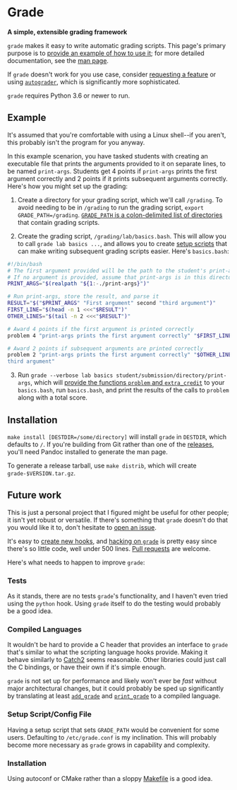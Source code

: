 # Grade

**A simple, extensible grading framework**

`grade` makes it easy to write automatic grading scripts. This page's primary purpose is to [provide an example of how to use it](#examples); for more detailed documentation, see the [man page](share/man/man1/grade.1.md).

If `grade` doesn't work for you use case, consider [requesting a feature](https://github.com/BYUHPC/grade/issues) or using [`autograder`](https://github.com/zmievsa/autograder), which is significantly more sophisticated.

`grade` requires Python 3.6 or newer to run.



## Example

It's assumed that you're comfortable with using a Linux shell--if you aren't, this probably isn't the program for you anyway.

In this example scenarion, you have tasked students with creating an executable file that prints the arguments provided to it on separate lines, to be named `print-args`. Students get 4 points if `print-args` prints the first argument correctly and 2 points if it prints subsequent arguments correctly. Here's how you might set up the grading:

1. Create a directory for your grading script, which we'll call `/grading`. To avoid needing to be in `/grading` to run the grading script, `export GRADE_PATH=/grading`. [`GRADE_PATH` is a colon-delimited list of directories](share/man/man1/grade.1.md#description) that contain grading scripts.

2. Create the grading script, `/grading/lab/basics.bash`. This will allow you to call `grade lab basics ...`, and allows you to create [setup scripts](share/man/man1/grade.1.md#description) that can make writing subsequent grading scripts easier. Here's `basics.bash`:

```bash
#!/bin/bash
# The first argument provided will be the path to the student's print-args executable
# If no argument is provided, assume that print-args is in this directory
PRINT_ARGS="$(realpath "${1:-./print-args}")"

# Run print-args, store the result, and parse it
RESULT="$("$PRINT_ARGS" "First argument" second "third argument")"
FIRST_LINE="$(head -n 1 <<<"$RESULT")"
OTHER_LINES="$(tail -n 2 <<<"$RESULT")"

# Award 4 points if the first argument is printed correctly
problem 4 "print-args prints the first argument correctly" "$FIRST_LINE" == "First argument"

# Award 2 points if subsequent arguments are printed correctly
problem 2 "print-args prints the first argument correctly" "$OTHER_LINES" == "second
third argument"
```

3. Run `grade --verbose lab basics student/submission/directory/print-args`, which will [provide the functions `problem` and `extra_credit`](share/man/man1/grade.1.md#question-and-extra_credit) to your `basics.bash`, run `basics.bash`, and print the results of the calls to `problem` along with a total score.



## Installation

`make install [DESTDIR=/some/directory]` will install `grade` in `DESTDIR`, which defaults to `/`. If you're building from Git rather than one of the [releases](https://github.com/BYUHPC/grade/releases), you'll need Pandoc installed to generate the man page.

To generate a release tarball, use `make distrib`, which will create `grade-$VERSION.tar.gz`.



## Future work

This is just a personal project that I figured might be useful for other people; it isn't yet robust or versatile. If there's something that `grade` doesn't do that you would like it to, don't hesitate to [open an issue](https://github.com/BYUHPC/grade/issues).

It's easy to [create new hooks](HOOKS.md), and [hacking on `grade`](INTERNALS.md) is pretty easy since there's so little code, well under 500 lines. [Pull requests](https://github.com/BYUHPC/grade/pulls) are welcome.

Here's what needs to happen to improve `grade`:

### Tests

As it stands, there are no tests `grade`'s functionality, and I haven't even tried using the `python` hook. Using `grade` itself to do the testing would probably be a good idea.

### Compiled Languages

It wouldn't be hard to provide a C header that provides an interface to `grade` that's similar to what the scripting language hooks provide. Making it behave similarly to [Catch2](https://github.com/catchorg/Catch2) seems reasonable. Other libraries could just call the C bindings, or have their own if it's simple enough.

`grade` is not set up for performance and likely won't ever be *fast* without major architectural changes, but it could probably be sped up significantly by translating at least [`add_grade`](libexec/add_grade) and [`print_grade`](libexec/print_grade) to a compiled language.

### Setup Script/Config File

Having a setup script that sets `GRADE_PATH` would be convenient for some users. Defaulting to `/etc/grade.conf` is my inclination. This will probably become more necessary as `grade` grows in capability and complexity.

### Installation

Using autoconf or CMake rather than a sloppy [Makefile](Makefile) is a good idea.